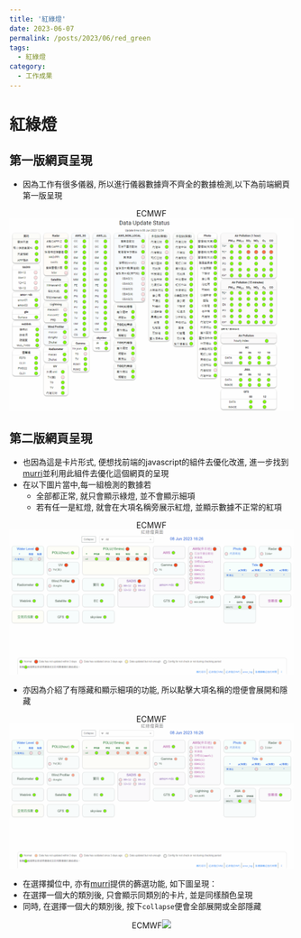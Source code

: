 ```yaml
---
title: '紅綠燈'
date: 2023-06-07
permalink: /posts/2023/06/red_green
tags:
  - 紅綠燈
category:
  - 工作成果
---
```



# 紅綠燈


## 第一版網頁呈現




- 因為工作有很多儀器, 所以進行儀器數據齊不齊全的數據檢測,以下為前端網頁第一版呈現
  
 <div style="text-align:center;max-width:700px;margin:auto;" id="image1">ECMWF<img src="/images/red_green/red_green_1.gif" /></div>



## 第二版網頁呈現

- 也因為這是卡片形式, 便想找前端的javascript的組件去優化改進, 進一步找到[murri](https://muuri.dev/)並利用此組件去優化這個網頁的呈現
- 在以下圖片當中,每一組檢測的數據若
  - 全部都正常, 就只會顯示綠燈, 並不會顯示細項
  - 若有任一是紅燈, 就會在大項名稱旁展示紅燈, 並顯示數據不正常的紅項

  
 <div style="text-align:center;max-width:700px;margin:auto;" id="image1">ECMWF<img src="/images/red_green/red_green_2.gif" /></div>



- 亦因為介紹了有隱藏和顯示細項的功能, 所以點擊大項名稱的燈便會展開和隱藏
 <div style="text-align:center;max-width:700px;margin:auto;" id="image1">ECMWF<img src="/images/red_green/red_green_collapse_one.gif" /></div>



- 在選擇攔位中, 亦有[murri](https://muuri.dev/)提供的籂選功能, 如下圖呈現：
- 在選擇一個大的類別後, 只會顯示同類別的卡片, 並是同樣顏色呈現
- 同時, 在選擇一個大的類別後, 按下```collapse```便會全部展開或全部隱藏

 <div style="text-align:center;max-width:700px;margin:auto;" id="image1">ECMWF<img src="/images/red_green/red_green_collapse_select.gif" /></div>


 